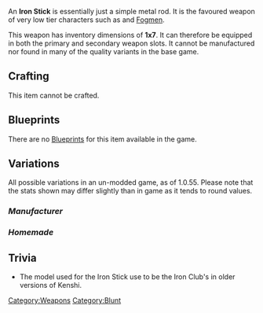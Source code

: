 An **Iron Stick** is essentially just a simple metal rod. It is the
favoured weapon of very low tier characters such as [](Scrawny_Cannibal.md) and [Fogmen](02%20-%20Projects%20&%20Wikis/Kenshi/Kenshi%20Wiki/Kenshi%20Wiki%20Template/Fogmen.md "wikilink").

This weapon has inventory dimensions of **1x7**. It can therefore be
equipped in both the primary and secondary weapon slots. It cannot be
manufactured nor found in many of the quality variants in the base game.

## Crafting

This item cannot be crafted.

## Blueprints

There are no [Blueprints](Blueprints.md "wikilink") for this item available
in the game.

## Variations

All possible variations in an un-modded game, as of 1.0.55. Please note
that the stats shown may differ slightly than in game as it tends to
round values.

### *Manufacturer*

### *Homemade*

## Trivia

- The model used for the Iron Stick use to be the Iron Club's in older
  versions of Kenshi.

[Category:Weapons](Category:Weapons "wikilink")
[Category:Blunt](Category:Blunt "wikilink")
